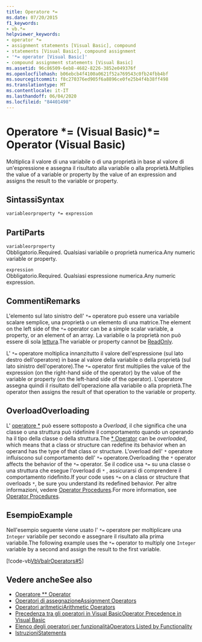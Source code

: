 ```yaml
---
title: Operatore *=
ms.date: 07/20/2015
f1_keywords:
- vb.*=
helpviewer_keywords:
- operator *=
- assignment statements [Visual Basic], compound
- statements [Visual Basic], compound assignment
- '*= operator [Visual Basic]'
- compound assignment statements [Visual Basic]
ms.assetid: 96c86509-6eb8-4682-8226-3852e049376f
ms.openlocfilehash: b06ebcb4f4100a0621f52a769543c0fb24fbb4bf
ms.sourcegitcommit: f8c270376ed905f6a8896ce0fe25b4f4b38ff498
ms.translationtype: MT
ms.contentlocale: it-IT
ms.lasthandoff: 06/04/2020
ms.locfileid: "84401498"
---
```

# <a name="-operator-visual-basic"></a><span data-ttu-id="749a2-102">Operatore \*= (Visual Basic)</span><span class="sxs-lookup"><span data-stu-id="749a2-102">\*= Operator (Visual Basic)</span></span>
<span data-ttu-id="749a2-103">Moltiplica il valore di una variabile o di una proprietà in base al valore di un'espressione e assegna il risultato alla variabile o alla proprietà.</span><span class="sxs-lookup"><span data-stu-id="749a2-103">Multiplies the value of a variable or property by the value of an expression and assigns the result to the variable or property.</span></span>  
  
## <a name="syntax"></a><span data-ttu-id="749a2-104">Sintassi</span><span class="sxs-lookup"><span data-stu-id="749a2-104">Syntax</span></span>  
  
```vb  
variableorproperty *= expression  
```  
  
## <a name="parts"></a><span data-ttu-id="749a2-105">Parti</span><span class="sxs-lookup"><span data-stu-id="749a2-105">Parts</span></span>  
 `variableorproperty`  
 <span data-ttu-id="749a2-106">Obbligatorio.</span><span class="sxs-lookup"><span data-stu-id="749a2-106">Required.</span></span> <span data-ttu-id="749a2-107">Qualsiasi variabile o proprietà numerica.</span><span class="sxs-lookup"><span data-stu-id="749a2-107">Any numeric variable or property.</span></span>  
  
 `expression`  
 <span data-ttu-id="749a2-108">Obbligatorio.</span><span class="sxs-lookup"><span data-stu-id="749a2-108">Required.</span></span> <span data-ttu-id="749a2-109">Qualsiasi espressione numerica.</span><span class="sxs-lookup"><span data-stu-id="749a2-109">Any numeric expression.</span></span>  
  
## <a name="remarks"></a><span data-ttu-id="749a2-110">Commenti</span><span class="sxs-lookup"><span data-stu-id="749a2-110">Remarks</span></span>  
 <span data-ttu-id="749a2-111">L'elemento sul lato sinistro dell' `*=` operatore può essere una variabile scalare semplice, una proprietà o un elemento di una matrice.</span><span class="sxs-lookup"><span data-stu-id="749a2-111">The element on the left side of the `*=` operator can be a simple scalar variable, a property, or an element of an array.</span></span> <span data-ttu-id="749a2-112">La variabile o la proprietà non può essere di sola [lettura](../modifiers/readonly.md).</span><span class="sxs-lookup"><span data-stu-id="749a2-112">The variable or property cannot be [ReadOnly](../modifiers/readonly.md).</span></span>  
  
 <span data-ttu-id="749a2-113">L' `*=` operatore moltiplica innanzitutto il valore dell'espressione (sul lato destro dell'operatore) in base al valore della variabile o della proprietà (sul lato sinistro dell'operatore).</span><span class="sxs-lookup"><span data-stu-id="749a2-113">The `*=` operator first multiplies the value of the expression (on the right-hand side of the operator) by the value of the variable or property (on the left-hand side of the operator).</span></span> <span data-ttu-id="749a2-114">L'operatore assegna quindi il risultato dell'operazione alla variabile o alla proprietà.</span><span class="sxs-lookup"><span data-stu-id="749a2-114">The operator then assigns the result of that operation to the variable or property.</span></span>  
  
## <a name="overloading"></a><span data-ttu-id="749a2-115">Overload</span><span class="sxs-lookup"><span data-stu-id="749a2-115">Overloading</span></span>  
 <span data-ttu-id="749a2-116">L' [operatore \*](multiplication-operator.md) può essere sottoposto a *Overload*, il che significa che una classe o una struttura può ridefinire il comportamento quando un operando ha il tipo della classe o della struttura.</span><span class="sxs-lookup"><span data-stu-id="749a2-116">The [\* Operator](multiplication-operator.md) can be *overloaded*, which means that a class or structure can redefine its behavior when an operand has the type of that class or structure.</span></span> <span data-ttu-id="749a2-117">L'overload dell' `*` operatore influiscono sul comportamento dell' `*=` operatore.</span><span class="sxs-lookup"><span data-stu-id="749a2-117">Overloading the `*` operator affects the behavior of the `*=` operator.</span></span> <span data-ttu-id="749a2-118">Se il codice usa `*=` su una classe o una struttura che esegue l'overload di `*` , assicurarsi di comprendere il comportamento ridefinito.</span><span class="sxs-lookup"><span data-stu-id="749a2-118">If your code uses `*=` on a class or structure that overloads `*`, be sure you understand its redefined behavior.</span></span> <span data-ttu-id="749a2-119">Per altre informazioni, vedere [Operator Procedures](../../programming-guide/language-features/procedures/operator-procedures.md).</span><span class="sxs-lookup"><span data-stu-id="749a2-119">For more information, see [Operator Procedures](../../programming-guide/language-features/procedures/operator-procedures.md).</span></span>  
  
## <a name="example"></a><span data-ttu-id="749a2-120">Esempio</span><span class="sxs-lookup"><span data-stu-id="749a2-120">Example</span></span>  
 <span data-ttu-id="749a2-121">Nell'esempio seguente viene usato l' `*=` operatore per moltiplicare una `Integer` variabile per secondo e assegnare il risultato alla prima variabile.</span><span class="sxs-lookup"><span data-stu-id="749a2-121">The following example uses the `*=` operator to multiply one `Integer` variable by a second and assign the result to the first variable.</span></span>  
  
 [!code-vb[VbVbalrOperators#5](~/samples/snippets/visualbasic/VS_Snippets_VBCSharp/VbVbalrOperators/VB/Class1.vb#5)]  
  
## <a name="see-also"></a><span data-ttu-id="749a2-122">Vedere anche</span><span class="sxs-lookup"><span data-stu-id="749a2-122">See also</span></span>

- [<span data-ttu-id="749a2-123">Operatore \*</span><span class="sxs-lookup"><span data-stu-id="749a2-123">\* Operator</span></span>](multiplication-operator.md)
- [<span data-ttu-id="749a2-124">Operatori di assegnazione</span><span class="sxs-lookup"><span data-stu-id="749a2-124">Assignment Operators</span></span>](assignment-operators.md)
- [<span data-ttu-id="749a2-125">Operatori aritmetici</span><span class="sxs-lookup"><span data-stu-id="749a2-125">Arithmetic Operators</span></span>](arithmetic-operators.md)
- [<span data-ttu-id="749a2-126">Precedenza tra gli operatori in Visual Basic</span><span class="sxs-lookup"><span data-stu-id="749a2-126">Operator Precedence in Visual Basic</span></span>](operator-precedence.md)
- [<span data-ttu-id="749a2-127">Elenco degli operatori per funzionalità</span><span class="sxs-lookup"><span data-stu-id="749a2-127">Operators Listed by Functionality</span></span>](operators-listed-by-functionality.md)
- [<span data-ttu-id="749a2-128">Istruzioni</span><span class="sxs-lookup"><span data-stu-id="749a2-128">Statements</span></span>](../../programming-guide/language-features/statements.md)
